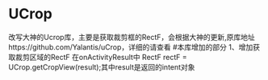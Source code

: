 # UCrop
改写大神的Ucrop库，主要是获取裁剪框的RectF，会根据大神的更新,原库地址https://github.com/Yalantis/uCrop，详细的请查看
#本库增加的部分
1、增加获取裁剪区域的RectF
在onActivityResult中
RectF rectF = UCrop.getCropView(result);其中result是返回的intent对象
